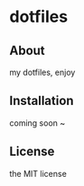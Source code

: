 # dotfiles

## About

my dotfiles, enjoy

## Installation

coming soon ~

## License

the MIT license

